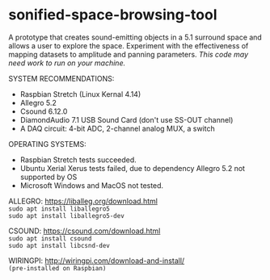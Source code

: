 # sonified-space-browsing-tool
A prototype that creates sound-emitting objects in a 5.1 surround space and allows a user to explore the space. Experiment with the effectiveness of mapping datasets to amplitude and panning parameters. _This code may need work to run on your machine._

SYSTEM RECOMMENDATIONS:
* Raspbian Stretch (Linux Kernal 4.14)
* Allegro 5.2
* Csound 6.12.0
* DiamondAudio 7.1 USB Sound Card (don't use SS-OUT channel)
* A DAQ circuit: 4-bit ADC, 2-channel analog MUX, a switch

OPERATING SYSTEMS:
* Raspbian Stretch tests succeeded.
* Ubuntu Xerial Xerus tests failed, due to dependency Allegro 5.2 not supported by OS
* Microsoft Windows and MacOS not tested.

ALLEGRO:
https://liballeg.org/download.html \
`sudo apt install liballegro5` \
`sudo apt install liballegro5-dev` 

CSOUND:
https://csound.com/download.html \
`sudo apt install csound`\
`sudo apt install libcsnd-dev` 

WIRINGPI:
http://wiringpi.com/download-and-install/ \
`(pre-installed on Raspbian)`
